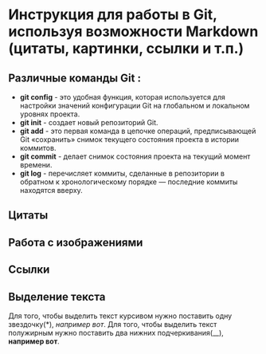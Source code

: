 # Инструкция для работы в Git, используя возможности Markdown (цитаты, картинки, ссылки и т.п.)

## __Различные команды Git__ :

* __git config__ - это удобная функция, которая используется для настройки значений конфигурации Git на глобальном и локальном уровнях проекта.
* __git init__ - создает новый репозиторий Git.
* __git add__ - это первая команда в цепочке операций, предписывающей Git «сохранить» снимок текущего состояния проекта в истории коммитов.
* __git commit__ - делает снимок состояния проекта на текущий момент времени.
* __git log__ - перечисляет коммиты, сделанные в репозитории в обратном к хронологическому порядке — последние коммиты находятся вверху.

## __Цитаты__

## __Работа с изображениями__ 

## __Ссылки__

## __Выделение текста__
Для того, чтобы выделить текст курсивом нужно поставить одну звездочку(*), *например вот*.
Для того, чтобы выделить текст полужирным нужно поставить два нижних подчеркивания(__), __например вот__.